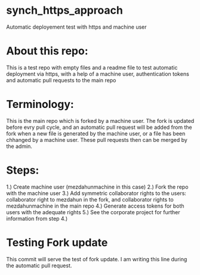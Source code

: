 # synch_https_approach
Automatic deployement test with https and machine user

# About this repo:
This is a test repo with empty files and a readme file to test automatic deployment via https, with a help of a machine user, authentication tokens and automatic pull requests to the main repo

# Terminology:
This is the main repo which is forked by a machine user. The fork is updated before evry pull cycle, and an automatic pull request will be added from the fork when a new file is generated by the machine user, or a file has been chhanged by a machine user. These pull requests then can be merged by the admin.

# Steps:
1.) Create machine user (mezdahunmachine in this case)
2.) Fork the repo with the machine user
3.) Add symmetric collaborator rights to the users: collaborator right to mezdahun in the fork, and collaborator rights to mezdahunmachine in the main repo
4.) Generate access tokens for both users with the adequate rights
5.) See the corporate project for further information from step 4.)

# Testing Fork update
This commit will serve the test of fork update. I am writing this line during the automatic pull request.
